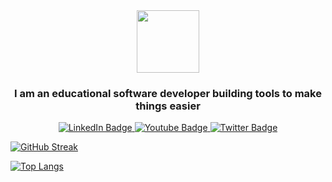 <div id="header" align="center">
  <img src="https://jordanrhea.com/static/adbcda42ecabced8df18d5f9a71b6c4d/67b11/jordan-rhea-header.avif" width="100"/>
  <h3>I am an educational software developer building tools to make things easier</h3>
</div>

<div id="badges" align="center">
  <a href="https://www.linkedin.com/in/rheajt/">
    <img src="https://img.shields.io/badge/LinkedIn-blue?style=for-the-badge&logo=linkedin&logoColor=white" alt="LinkedIn Badge"/>
  </a>
  <a href="https://www.youtube.com/jordanrhea">
    <img src="https://img.shields.io/badge/YouTube-red?style=for-the-badge&logo=youtube&logoColor=white" alt="Youtube Badge"/>
  </a>
  <a href="https://twitter.com/rheajt">
    <img src="https://img.shields.io/badge/Twitter-blue?style=for-the-badge&logo=twitter&logoColor=white" alt="Twitter Badge"/>
  </a>
</div>


[![GitHub Streak](http://github-readme-streak-stats.herokuapp.com?user=rheajt&theme=gruvbox)](https://git.io/streak-stats)  

[![Top Langs](https://github-readme-stats.vercel.app/api/top-langs/?username=rheajt&theme=gruvbox&show_icons=true&layout=compact)](https://github.com/anuraghazra/github-readme-stats)
